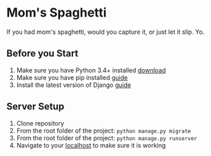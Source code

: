 # Mom's Spaghetti
If you had mom's spaghetti, would you capture it, or just let it slip. Yo.

## Before you Start
1. Make sure you have Python 3.4+ installed [download](http://www.python.org/downloads)
2. Make sure you have pip installed [guide](https://pip.pypa.io/en/stable/installing/)
3. Install the latest version of Django [guide](https://www.djangoproject.com/download/)

## Server Setup
1. Clone repository
2. From the root folder of the project: `python manage.py migrate`
3. From the root folder of the project: `python manage.py runserver`
4. Navigate to your [localhost](http://localhost:8000) to make sure it is working